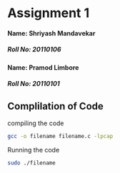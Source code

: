 # Assignment 1

#### Name: Shriyash Mandavekar 
##### Roll No: 20110106

#### Name: Pramod Limbore
##### Roll No: 20110101




## Complilation of Code

compiling the code

```bash
gcc -o filename filename.c -lpcap
```

Running the code


```bash
sudo ./filename
```
